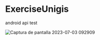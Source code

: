 # ExerciseUnigis
android api test

![Captura de pantalla 2023-07-03 092909](https://github.com/a2r2aaa/ExerciseUnigis/assets/40769259/c05c5899-e3b0-4be2-8642-ae6a83908cdf)
